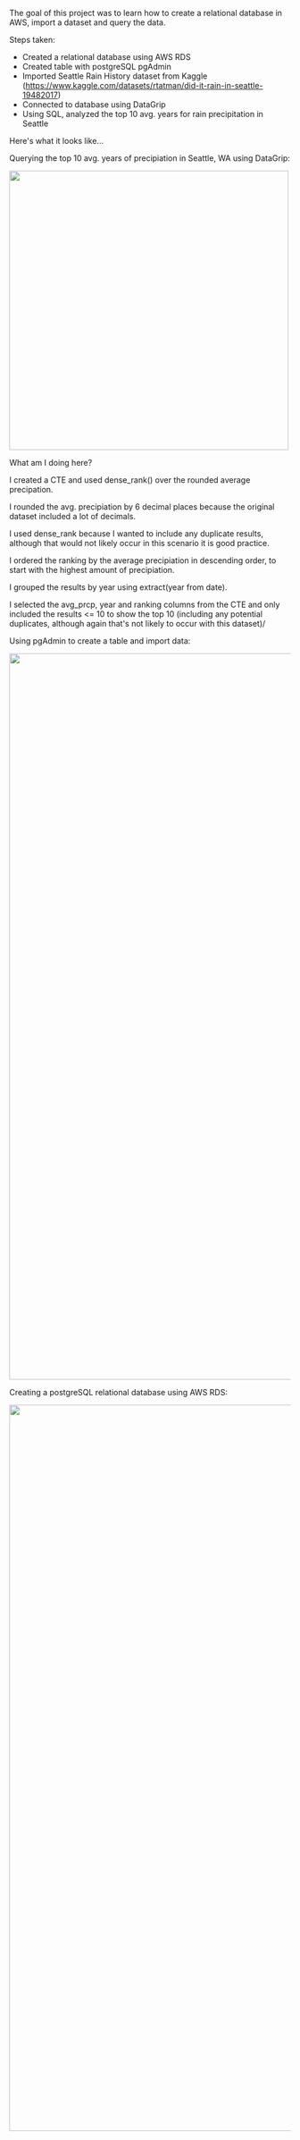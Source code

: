 The goal of this project was to learn how to create a relational database in AWS, import a dataset and query the data.

Steps taken:

- Created a relational database using AWS RDS
- Created table with postgreSQL pgAdmin
- Imported Seattle Rain History dataset from Kaggle (https://www.kaggle.com/datasets/rtatman/did-it-rain-in-seattle-19482017)
- Connected to database using DataGrip
- Using SQL, analyzed the top 10 avg. years for rain precipitation in Seattle

Here's what it looks like...


Querying the top 10 avg. years of precipiation in Seattle, WA using DataGrip:

<img src="https://user-images.githubusercontent.com/93350017/167045246-87af31d8-4200-4200-bca4-b37e2450e5a0.png" width="500">

What am I doing here?

I created a CTE and used dense_rank() over the rounded average precipation. 

I rounded the avg. precipiation by 6 decimal places because the original dataset included a lot of decimals. 

I used dense_rank because I wanted to include any duplicate results, although that would not likely occur in this scenario it is good practice.

I ordered the ranking by the average precipiation in descending order, to start with the highest amount of precipiation.

I grouped the results by year using extract(year from date).

I selected the avg_prcp, year and ranking columns from the CTE and only included the results <= 10 to show the top 10 (including any potential duplicates, although again that's not likely to occur with this dataset)/

Using pgAdmin to create a table and import data:

<img src="https://user-images.githubusercontent.com/93350017/167046224-9b33a905-5557-4e8c-87e1-72bc64818c77.png" width="1300">

Creating a postgreSQL relational database using AWS RDS:

<img src="https://user-images.githubusercontent.com/93350017/167046668-52e6a013-29e0-42b9-b65c-c289bfcc9a40.png" width="1300">
